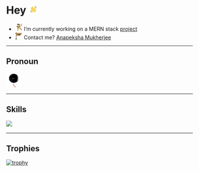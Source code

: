 # Hey <img src="./gifs/waving_hand.gif" width="25" height="25">

- <img src="./gifs/project_gif.gif" width="20" height="20"> I’m currently working on a MERN stack [project](https://github.com/anapeksha/mern-full-stack)
- <img src="./gifs/email_gif.gif" width="20" height="20"> Contact me? [Anapeksha Mukherjee](mailto:anapeksha.mukherjee@gmail.com)
 
 
---


## Pronoun

<img src="./gifs/pronoun_gif.gif" width="40" height="40">

---

## Skills

<a href="https://www.hackerrank.com/anapeksha"><img src="https://hrcdn.net/community-frontend/assets/brand/logo-new-white-green-a5cb16e0ae.svg" height=30></a>

---

## Trophies

[![trophy](https://github-profile-trophy.vercel.app/?username=anapeksha&theme=dracula)](https://github.com/ryo-ma/github-profile-trophy)
